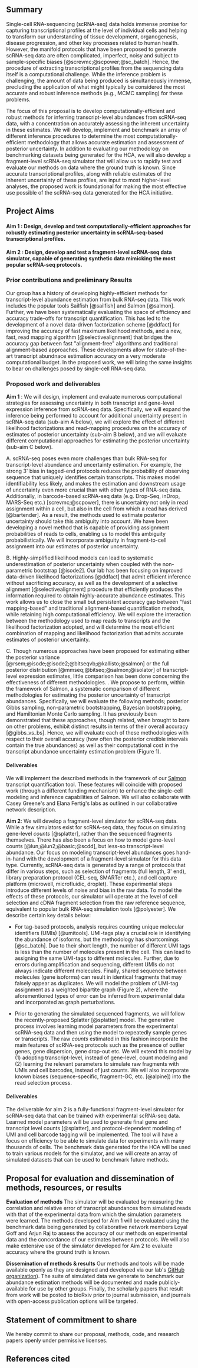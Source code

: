 <!--
## Title: Efficient tools for quantifying and simulating transcript-level abundance in single-cell RNA-seq

## Primary focus area

Computational Biology

## Project summary 

A major component of the Human Cell Atlas (HCA) will be a repository of single-cell RNA-sequencing (scRNA-seq) data, which will allow us to transcriptionally profile a tremendous number (likely on the order of 10^6^ — 10^7^) of cells. These data can offer an unprecedented  view into processes such as development and disease formation at the cellular level. The utility of these data, however, will fundamentally depend on the accuracy and capabilities of the computational tools used to process them.  Inaccurate, biased, or limited computational methods can slow or altogether prevent the uncovering of Biological knowledge encoded in the raw sequencing data.

The focus of this proposal is on building tools that will help to tackle the first phase of processing the scRNA-seq data generated as part of the HCA initiative. Specifically, we propose to build methods to accurately assess transcript-level abundance estimates and, crucially, the fundamental uncertainty with which many of these estimates must be reported.  In order to help assess the methods we build, we propose to develop a read-level scRNA-seq simulator that will mimic many of the characteristics of different scRNA-seq experimental protocols. The abundance and uncertainty estimates we produce will be immediately useful to downstream tools (some of which are being developed in response to this same RFA; see Collaborative Network) that rely on accurate and robust transcript-level abundance profiles to perform higher-level analyses. 

## Keywords

RNA-seq, scRNA-seq, transcript abundance, Bayesian inference, maximum likelihood, simulation, posterior uncertainty


## Full citations (with PubMed links), GitHub repository links, data repositories, and/or similar for up to five of your most significant contributions relevant to the proposal

* Patro, R., Duggal, G., Love, M. I., Irizarry, R. A., & Kingsford, C. (2017). Salmon provides fast and bias-aware quantification of transcript expression. Nature Methods, 14(4), 417–419. PMID: [28263959](https://www.ncbi.nlm.nih.gov/pubmed/28263959)
* [Salmon transcript-level quantification software](https://github.com/COMBINE-lab/salmon) (GitHub: https://github.com/COMBINE-lab/salmon)
* Zakeri, M., Srivastava, A., Almodaresi, F., & Patro, R. (2017). Improved data-driven likelihood factorizations for transcript abundance estimation. Bioinformatics, 33(14), i142–i151. DOI: [https://doi.org/10.1093/bioinformatics/btx262](https://doi.org/10.1093/bioinformatics/btx262)
* Patro, R., Mount, S. M., & Kingsford, C. (2014). Sailfish enables alignment-free isoform quantification from RNA-seq reads using lightweight algorithms. Nature Biotechnology, 32(5), 462–464. PMID: [24752080](https://www.ncbi.nlm.nih.gov/pubmed/24752080)
* Sarkar, H., Zakeri, M., Malik, L., & Patro, R. (2017). Towards selective-alignment: Bridging the accuracy gap between alignment-based and alignment-free transcript quantification. BioRxiv. DOI : [https://doi.org/10.1101/138800](https://doi.org/10.1101/138800)

## Collaborative network

Collaborative network text here!

## List of key personnel including name, organization, role on project

* Rob Patro, Stony Brook University, (PI; oversight, method development & implementation, dissemination)
* Avi Srivastava, Stony Brook University, (Graduate Student; method development & implementation relevant to Aim 1)
* Hirak Sarkar, Stony Brook University, (Graduate Student; method development & implementation relevant to Aim 2)
-->

## Summary

Single-cell RNA-sequencing (scRNA-seq) data holds immense promise for capturing transcriptional profiles at the level of individual cells and helping to transform our understanding of tissue development, organogenesis, disease progression, and other key processes related to human health. However, the manifold protocols that have been proposed to generate scRNA-seq data are often complicated, imperfect, noisy and subject to sample-specific biases [@screvmc;@scpower;@sc_batch]. Hence, the procedure of extracting transcriptional profiles from the sequencing data itself is a computational challenge.  While the inference problem is challenging, the amount of data being produced is simultaneously immense, precluding the application of what might typically be considered the most accurate and robust inference methods (e.g., MCMC sampling) for these problems.

The focus of this proposal is to develop computationally-efficient and robust methods for inferring transcript-level abundances from scRNA-seq data, with a concentration on accurately assessing the inherent uncertainty in these estimates.  We will develop, implement and benchmark an array of different inference procedures to determine the most computationally-efficient methodology that allows accurate estimation and assessment of posterior uncertainty.  In addition to evaluating our methodology on benchmarking datasets being generated for the HCA, we will also develop a fragment-level scRNA-seq simulator that will allow us to rapidly test and evaluate our methods on data where the ground truth is known.  Since accurate transcriptional profiles, along with reliable estimates of the inherent uncertainty of these profiles, are input to most higher-level analyses, the proposed work is foundational for making the most effective use possible of the scRNA-seq data generated for the HCA initiative. 

## Project Aims

#### Aim 1 : Design, develop and test computationally-efficient approaches for robustly estimating posterior uncertainty in scRNA-seq-based transcriptional profiles.

#### Aim 2 : Design, develop and test a fragment-level scRNA-seq data simulator, capable of generating synthetic data mimicking the most popular scRNA-seq protocols.

### Prior contributions and preliminary Results

Our group has a history of developing highly-efficient methods for transcript-level abundance estimation from bulk RNA-seq data.  This work includes the popular tools Sailfish [@sailfish] and Salmon [@salmon].  Further, we have been systematically evaluating the space of efficiency and accuracy trade-offs for transcript quantification.  This has led to the development of a novel data-driven factorization scheme [@ddfact] for improving the accuracy of fast maximum likelihood methods, and a new, fast, read mapping algorithm [@selectivealignment] that bridges the accuracy gap between fast "alignment-free" algorithms and traditional alignment-based approaches.  These developments allow for state-of-the-art transcript abundnace estimation accuracy on a very moderate computational budget.  In the proposed work, we will bring the same insights to bear on challenges posed by single-cell RNA-seq data.

<!--### Background

The majority of research into transcript quantification methods has focused on obtaining accurate and efficient _point estimates_ of transcript abundance. While work has been done on estimating posterior uncertainty [@bitseq;@mmseq;@isolator;@isode;@kallisto;@salmon], this problem --- though more difficult --- has received less attention.  However, an understanding of the uncertainty inherent in transcript-level abundance estimates can be _crucial_, especially with respect to single-cell RNA-seq data.  Moreover, existing methodologies for estimating uncertainty have been developed primarily in the context of bulk RNA-seq, where each read-to-sample assignment is perfectly know.  Yet, numerous popular scRNA-seq technologies use barcoding techniques [@screvmc;@scpower] (e.g. Drop-Seq, inDrop, MARS-Seq etc.) where sequence barcodes, which are subject to amplification and sequencing error, are used to determine the cell from which each sequenced fragment has derived.  Little work has been done to assess the degree to which various proposed methods accurately estimate posterior uncertainty or the effect of uncertainty in cell barcode assignment on the resulting abundance estimates. -->

### Proposed work and deliverables

**Aim 1** : We will design, implement and evaluate numerous computational strategies for assessing uncertainty in both transcript and gene-level expression inference from scRNA-seq data.  Specifically, we will expand the inference being performed to account for additional uncertainty present in scRNA-seq data (sub-aim A below), we will explore the effect of different likelihood factorizations and read-mapping procedures on the accuracy of estimates of posterior uncertainty (sub-aim B below), and we will evaluate different computational approaches for estimating  the posterior uncertainty (sub-aim C below). 

  A.  scRNA-seq poses even more challenges than bulk RNA-seq for transcript-level abundance and uncertainty estimation.  For example, the strong 3' bias in tagged-end protocols reduces the probability of observing sequence that uniquely identifies certain transcripts.  This makes model identifiability less likely, and makes the estimation and downstream usage of uncertainty even more crucial than with other types of RNA-seq data.  Additionally, in barcode-based scRNA-seq data (e.g. Drop-Seq, inDrop, MARS-Seq etc.) [screvmc;@scpower], there is uncertainty not only in read assignment within a cell, but also in the cell from which a read has derived [@bartender].  As a result, the methods used to estimate posterior uncertainty should take this ambiguity into account. We have been developing a novel method that is capable of providing assignment probabilities of reads to cells, enabling us to model this ambiguity probabilistically.  We will incorporate ambiguity in fragment-to-cell assignment into our estimates of posterior uncertainty.

  B.  Highly-simplified likelihood models can lead to systematic underestimation of posterior uncertainty when coupled with the non-parametric bootstrap [@isode2]. Our lab has been focusing on improved data-driven likelihood factorizations [@ddfact] that admit efficient inference without sacrificing accuracy, as well as the development of a selective alignment [@selectivealignment] procedure that efficiently produces the information required to obtain highly-accurate abundance estimates.  This work allows us to close the small but persistent accuracy gap between "fast mapping-based" and traditional alignment-based quantification methods, while retaining high computational efficiency.  We will explore the interaction between the methodology used to map reads to transcripts <!--(i.e., traditional alignment, quasi-mapping, and selective alignment)--> and the likelihood factorization adopted, and will determine the most efficient combination of mapping and likelihood factorization that admits accurate estimates of posterior uncertainty. <!--This will lead to computationally efficient, yet accurate methods for estimating posterior the posterior uncertainty of transcript-level abundances derived from scRNA-seq data.-->

  C.  Though numerous approaches have been proposed for estimating either the posterior variance [@rsem;@isode;@isode2;@bitseqvb;@kallisto;@salmon] or the full posterior distribution [@mmseq;@bitseq;@salmon;@isolator] of transcript-level expression estimates, little comparison has been done concerning the effectiveness of different methodologies.  <!-- Specifically, the following (non-exhaustive) list of methods have been proposed in the literature : Bayesian MCMC [@bitseq], Slice sampling [@isolator], posterior Gibbs sampling (starting from maximum likelihood estimates) [@rsem;@mmseq;@salmon], and non-parametric bootstrapping over either input data or sufficient statistics [@isode;isode2;@kallisto;@salmon] -->.  We propose to perform, within the framework of Salmon, a systematic comparison of different methodologies for estimating the posterior uncertainty of transcript abundances.  Specifically, we will evaluate the following methods; posterior Gibbs sampling, non-parametric bootstrapping, Bayesian bootstrapping, and Hamiltonian Monte Carlo sampling.  It has previously been demonstrated that these approaches, though related, when brought to bare on other problems, exhibit distinct results in terms of their overall accuracy [@gibbs_vs_bs].  Hence, we will evaluate each of these methodologies with respect to their overall accuracy (how often the posterior credible intervals contain the true abundances) as well as their computational cost in the transcript abundance uncertainty estimation problem (Figure 1).  <!--Here, we seek a method that accurately estimates the posterior uncertainty, but which exhibits the computational efficiency to eventually scale to all scRNA-seq data that will be generated for the HCA.-->

#### Deliverables 

   We will implement the described methods in the framework of our [Salmon](https://github.com/COMBINE-lab/salmon) transcript quantification tool.  These features will coincide with proposed work (through a different funding mechanism) to enhance the single-cell modeling and inference capabilities of Salmon.  We will also collaborate with Casey Greene's and Elana Fertig's labs as outlined in our collaborative network description.<!-- lab to expose the relevant internal functionality of Salmon to speed their resampling-based approach for data augmentation.  We will also collaborate with Elana Fertig's lab to provide our quantification estimates and posterior uncertainty information in a format that can be easily provided to their P-GAPS / CoGAPS factorization model. -->
   
**Aim 2**:
We will develop a fragment-level simulator for scRNA-seq data. While a few simulators exist for scRNA-seq data, they focus on simulating gene-level _counts_ [@splatter], rather than the sequenced fragments themselves. There has also been a focus on how to model gene-level counts [@lun;@lun2;@basic;@scdd], but less-so transcript-level abundance. Our focus on modeling transcript-level abundances goes hand-in-hand with the development of a fragment-level simulator for this data type.  Currently, scRNA-seq data is generated by a range of protocols that differ in various steps, such as selection of fragments (full length, 3' end), library preparation protocol (CEL-seq, SMARTer etc.), and cell capture platform (microwell, microfluidic, droplet). These experimental steps introduce different levels of noise and bias in the raw data. To model the effects of these protocols, our simulator will operate at the level of cell selection and cDNA fragment selection from the raw reference sequence, equivalent to popular bulk RNA-seq simulation tools [@polyester]. We describe certain key details below:

  * For tag-based protocols, analysis requires counting unique molecular identifiers (UMIs) [@umitools]. UMI-tags play a crucial role in identifying the abundance of isoforms, but the methodology has shortcomings [@sc_batch]. Due to their short length, the number of different UMI tags is less than the number of molecules present in the cell. This can lead to assigning the same UMI-tags to different molecules. Further, due to errors during amplification and sequencing, different UMIs do not always indicate different molecules. Finally, shared sequence between molecules (gene isoforms) can result in identical fragments that may falsely appear as duplicates. We will model the problem of UMI-tag assignment as a weighted bipartite graph (Figure 2), where the aforementioned types of error can be inferred from experimental data and incorporated as graph perturbations. <!-- The possible errors related to UMI tags are also prevalent in cell barcodes but occur less often due to high abundance of unique cell bar codes. -->

  * Prior to generating the simulated sequenced fragments, we will follow the recently-proposed Splatter [@splatter] model. The generative process involves learning model parameters from the experimental scRNA-seq data and then using the model to repeatedly sample genes or transcripts. The raw _counts_ estimated in this fashion incorporate the main features of scRNA-seq protocols such as the presence of outlier genes, gene dispersion, gene drop-out etc. We will extend this model by (1) adopting transcript-level, instead of gene-level, count modeling and (2) learning the relevant parameters to simulate raw fragments with UMIs and cell barcodes, instead of just counts. We will also incorporate known biases (sequence-specific, fragment-GC, etc. [@alpine]) into the read selection process. 
 
<!--  * Following the recent bulk RNA-seq simulators [@polyester] that allow the simulation of differentially expressed transcripts, our simulator will also generate the condition specific fold changes to regulated transcripts. Fold changes can be explicitly provided by the user. -->


#### Deliverables 
The deliverable for aim 2 is a fully-functional fragment-level simulator for scRNA-seq data that can be trained with experimental scRNA-seq data. Learned model parameters will be used to generate final gene and transcript level counts [@splatter], and protocol-dependent modeling of UMI and cell barcode tagging will be implemented. The tool will have a focus on efficiency to be able to simulate data for experiments with many thousands of cells. The benchmark data generated for the HCA will be used to train various models for the simulator, and we will create an array of simulated datasets that can be used to benchmark future methods. 

## Proposal for evaluation and dissemination of methods, resources, or results

**Evaluation of methods** The simulator will be evaluated by measuring the correlation and relative error of transcript abundances from simulated reads with that of the experimental data from which the simulation parameters were learned. The methods developed for Aim 1 will be evaluated using the benchmark data being generated by collaborative network members Loyal Goff and Arjun Raj to assess the accuracy of our methods on experimental data and the concordance of our estimates between protocols. We will also make extensive use of the simulator developed for Aim 2 to evaluate accuracy where the ground truth is known. 

**Dissemination of methods & results** Our methods and tools will be made available openly as they are designed and developed via our lab's [GitHub organization](https://github.com/COMBINE-lab)).  The suite of simulated data we generate to benchmark our abundance estimation methods will be documented and made publicly-available for use by other groups.  Finally, the scholarly papers that result from work will be posted to bioRxiv prior to journal submission, and journals with open-access publication options will be targeted.

## Statement of commitment to share

We hereby commit to share our proposal, methods, code, and research papers openly under permissive licenses.  <!-- Methods and tools created for this proposal will be developed openly on GitHub, and research will be disseminated via pre-prints on [bioRxiv](http://www.biorxiv.org/collection/bioinformatics) prior to submission to any conference or journal.-->

## References cited
<!--
<a name="zappia">Zappia</a>, Luke, Belinda Phipson, and Alicia Oshlack. "Splatter: Simulation Of Single-Cell RNA Sequencing Data." bioRxiv (2017): 133173.

<a name="mandric">Mandric</a>, Igor, et al. "Fast bootstrapping-based estimation of confidence intervals of expression levels and differential expression from RNA-SEQ data." Bioinformatics (2017).

<a name="zakeri">Zakeri</a>, Mohsen, et al. "Improved data-driven likelihood factorizations for transcript abundance estimation." Bioinformatics 33.14 (2017): i142-i151.

<a name="sarkar">Sarkar</a>, H., Zakeri, M., Malik, L., & Patro, R. (2017). Towards selective-alignment: Bridging the accuracy gap between alignment-based and alignment-free transcript quantification. BioRxiv. https://doi.org/10.1101/138800

<a name="alfaro">Alfaro</a>, Michael E., Stefan Zoller, and François Lutzoni. "Bayes or bootstrap? A simulation study comparing the performance of Bayesian Markov chain Monte Carlo sampling and bootstrapping in assessing phylogenetic confidence." Molecular Biology and Evolution 20.2 (2003): 255-266.

<a name="li-rsem">Li</a>, Bo, and Colin N. Dewey. "RSEM: accurate transcript quantification from RNA-Seq data with or without a reference genome." BMC bioinformatics 12.1 (2011): 323.

<a name="bitseq">Glaus</a>, Peter, Antti Honkela, and Magnus Rattray. "Identifying differentially expressed transcripts from RNA-seq data with biological variation." Bioinformatics 28.13 (2012): 1721-1728.

<a name="mmseq">Turro</a>, Ernest, et al. "Haplotype and isoform specific expression estimation using multi-mapping RNA-seq reads." Genome biology 12.2 (2011): R13.

<a name="isolator">Jones</a>, Daniel C., et al. "Isolator: accurate and stable analysis of isoform-level expression in RNA-Seq experiments." bioRxiv (2016): 088765.

<a name="isode">Al Seesi</a>, Sahar, et al. "Bootstrap-based differential gene expression analysis for RNA-Seq data with and without replicates." BMC genomics 15.8 (2014): S2.

<a name="kallisto">Bray</a>, Nicolas L., et al. "Near-optimal probabilistic RNA-seq quantification." Nature Biotechnology 34.5 (2016): 525-529.

<a name="sailfish">Patro</a>, Rob, Stephen M. Mount, and Carl Kingsford. "Sailfish enables alignment-free isoform quantification from RNA-seq reads using lightweight algorithms." Nature biotechnology 32.5 (2014): 462-464.

<a name="salmon">Patro</a>, Rob, et al. "Salmon provides fast and bias-aware quantification of transcript expression." Nature Methods 14.4 (2017): 417-419.

<a name="sc-review">Ziegenhain</a>, Christoph, et al. "Comparative analysis of single-cell RNA sequencing methods." Molecular cell 65.4 (2017): 631-643.
-->
